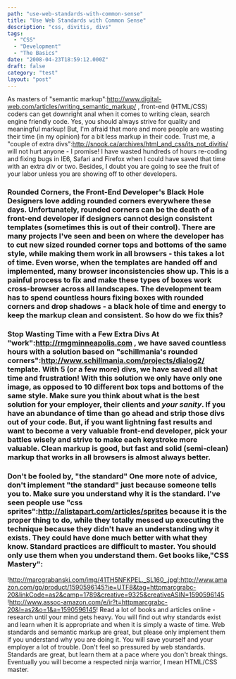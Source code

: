 ```yaml
---
path: "use-web-standards-with-common-sense"
title: "Use Web Standards with Common Sense"
description: "css, divitis, divs"
tags: 
  - "CSS"
  - "Development"
  - "The Basics"
date: "2008-04-23T18:59:12.000Z"
draft: false
category: "test"
layout: "post"
---
```


As masters of "semantic markup":http://www.digital-web.com/articles/writing_semantic_markup/ , front-end (HTML/CSS) coders can get downright anal when it comes to writing clean, search engine friendly code. Yes, you should always strive for quality and meaningful markup! But, I'm afraid that more and more people are wasting their time (in my opinion) for a bit less markup in their code. Trust me, a "couple of extra divs":http://snook.ca/archives/html_and_css/its_not_divitis/ will not hurt anyone - I promise! I have wasted hundreds of hours re-coding and fixing bugs in IE6, Safari and Firefox when I could have saved that time with an extra div or two. Besides, I doubt you are going to see the fruit of your labor unless you are showing off to other developers.

### Rounded Corners, the Front-End Developer's Black Hole Designers love adding rounded corners everywhere these days. Unfortunately, rounded corners can be the death of a front-end developer if designers cannot design consistent templates (sometimes this is out of their control). There are many projects I've seen and been on where the developer has to cut new sized rounded corner tops and bottoms of the same style, while making them work in all browsers - this takes a lot of time. Even worse, when the templates are handed off and implemented, many browser inconsistencies show up. This is a painful process to fix and make these types of boxes work cross-browser across all landscapes. The development team has to spend countless hours fixing boxes with rounded corners and drop shadows - a black hole of time and energy to keep the markup clean and consistent. So how do we fix this?

### Stop Wasting Time with a Few Extra Divs At "work":http://rmgminneapolis.com , we have saved countless hours with a solution based on "schillmania's rounded corners":http://www.schillmania.com/projects/dialog2/ template. With 5 (or a few more) divs, we have saved all that time and frustration! With this solution we only have only one image, as opposed to 10 different box tops and bottoms of the same style. Make sure you think about what is the best solution for your employer, their clients and *your sanity*. If you have an abundance of time than go ahead and strip those divs out of your code. But, if you want lightning fast results and want to become a very valuable front-end developer, pick your battles wisely and strive to make each keystroke more valuable. Clean markup is good, but fast and solid (semi-clean) markup that works in all browsers is almost always better.

### Don't be fooled by, "the standard" One more note of advice, don't implement "the standard" just because someone tells you to. Make sure you understand why it is the standard. I've seen people use "css sprites":http://alistapart.com/articles/sprites because it is the proper thing to do, while they totally messed up executing the technique because they didn't have an understanding why it exists. They could have done much better with what they know. Standard practices are difficult to master. You should only use them when you understand them. Get books like,"CSS Mastery":
!http://marcgrabanski.com/img/41TH5NFKPEL._SL160_.jpg!:http://www.amazon.com/gp/product/1590596145?ie=UTF8&tag=httpmarcgrabc-20&linkCode=as2&camp=1789&creative=9325&creativeASIN=1590596145
!http://www.assoc-amazon.com/e/ir?t=httpmarcgrabc-20&l=as2&o=1&a=1590596145! Read a lot of books and articles online - research until your mind gets heavy. You will find out why standards exist and learn when it is appropriate and when it is simply a waste of time. Web standards and semantic markup are great, but please only implement them if you understand why you are doing it. You will save yourself and your employer a lot of trouble. Don't feel so pressured by web standards. Standards are great, but learn them at a pace where you don't break things. Eventually you will become a respected ninja warrior, I mean HTML/CSS master.